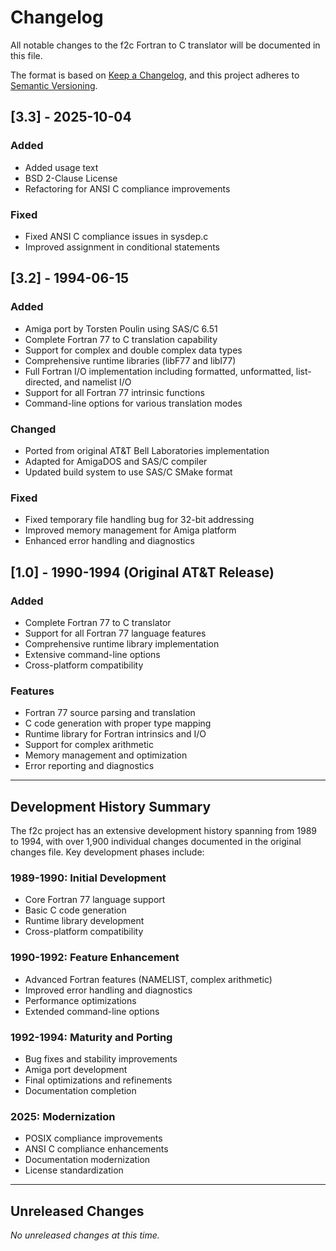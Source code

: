 # Changelog

All notable changes to the f2c Fortran to C translator will be documented in this file.

The format is based on [Keep a Changelog](https://keepachangelog.com/en/1.0.0/),
and this project adheres to [Semantic Versioning](https://semver.org/spec/v2.0.0.html).

## [3.3] - 2025-10-04

### Added
- Added usage text
- BSD 2-Clause License
- Refactoring for ANSI C compliance improvements

### Fixed
- Fixed ANSI C compliance issues in sysdep.c
- Improved assignment in conditional statements

## [3.2] - 1994-06-15

### Added
- Amiga port by Torsten Poulin using SAS/C 6.51
- Complete Fortran 77 to C translation capability
- Support for complex and double complex data types
- Comprehensive runtime libraries (libF77 and libI77)
- Full Fortran I/O implementation including formatted, unformatted, list-directed, and namelist I/O
- Support for all Fortran 77 intrinsic functions
- Command-line options for various translation modes

### Changed
- Ported from original AT&T Bell Laboratories implementation
- Adapted for AmigaDOS and SAS/C compiler
- Updated build system to use SAS/C SMake format

### Fixed
- Fixed temporary file handling bug for 32-bit addressing
- Improved memory management for Amiga platform
- Enhanced error handling and diagnostics

## [1.0] - 1990-1994 (Original AT&T Release)

### Added
- Complete Fortran 77 to C translator
- Support for all Fortran 77 language features
- Comprehensive runtime library implementation
- Extensive command-line options
- Cross-platform compatibility

### Features
- Fortran 77 source parsing and translation
- C code generation with proper type mapping
- Runtime library for Fortran intrinsics and I/O
- Support for complex arithmetic
- Memory management and optimization
- Error reporting and diagnostics

---

## Development History Summary

The f2c project has an extensive development history spanning from 1989 to 1994, with over 1,900 individual changes documented in the original changes file. Key development phases include:

### 1989-1990: Initial Development
- Core Fortran 77 language support
- Basic C code generation
- Runtime library development
- Cross-platform compatibility

### 1990-1992: Feature Enhancement
- Advanced Fortran features (NAMELIST, complex arithmetic)
- Improved error handling and diagnostics
- Performance optimizations
- Extended command-line options

### 1992-1994: Maturity and Porting
- Bug fixes and stability improvements
- Amiga port development
- Final optimizations and refinements
- Documentation completion

### 2025: Modernization
- POSIX compliance improvements
- ANSI C compliance enhancements
- Documentation modernization
- License standardization

---

## Unreleased Changes

*No unreleased changes at this time.*
